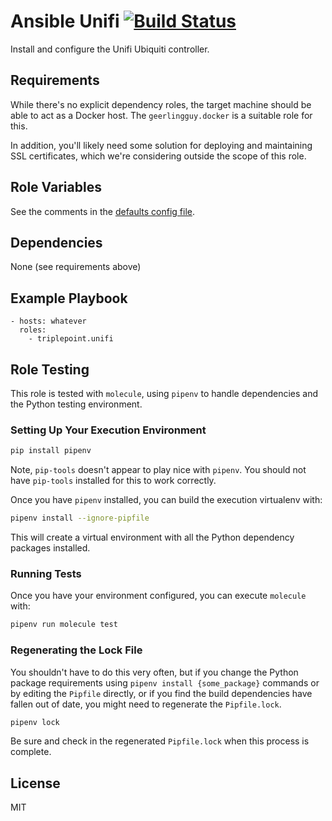 # Ansible Unifi [![Build Status](https://travis-ci.org/triplepoint/ansible-unifi.svg?branch=master)](https://travis-ci.org/triplepoint/ansible-unifi)
Install and configure the Unifi Ubiquiti controller.

## Requirements
While there's no explicit dependency roles, the target machine should be able to act as a Docker host.  The `geerlingguy.docker` is a suitable role for this.

In addition, you'll likely need some solution for deploying and maintaining SSL certificates, which we're considering outside the scope of this role.

## Role Variables
See the comments in the [defaults config file](defaults/main.yml).

## Dependencies
None (see requirements above)

## Example Playbook
    - hosts: whatever
      roles:
        - triplepoint.unifi

## Role Testing
This role is tested with `molecule`, using `pipenv` to handle dependencies and the Python testing environment.

### Setting Up Your Execution Environment
``` sh
pip install pipenv
```
Note, `pip-tools` doesn't appear to play nice with `pipenv`.  You should not have `pip-tools` installed for this to work correctly.

Once you have `pipenv` installed, you can build the execution virtualenv with:
``` sh
pipenv install --ignore-pipfile
```
This will create a virtual environment with all the Python dependency packages installed.

### Running Tests
Once you have your environment configured, you can execute `molecule` with:
``` sh
pipenv run molecule test
```

### Regenerating the Lock File
You shouldn't have to do this very often, but if you change the Python package requirements using `pipenv install {some_package}` commands or by editing the `Pipfile` directly, or if you find the build dependencies have fallen out of date, you might need to regenerate the `Pipfile.lock`.
``` sh
pipenv lock
```
Be sure and check in the regenerated `Pipfile.lock` when this process is complete.

## License
MIT
